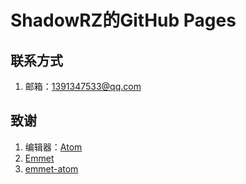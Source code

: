 # ShadowRZ的GitHub Pages
## 联系方式
1. 邮箱：[1391347533@qq.com](mailto:1391347533@qq.com)
## 致谢
1. 编辑器：[Atom](https://atom.io)
2. [Emmet](https://emmet.io)
3. [emmet-atom](https://github.com/emmetio/emmet-atom)
